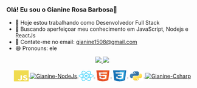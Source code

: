 ### Olá! Eu sou o Gianine Rosa Barbosa👋


- 🔭 Hoje estou trabalhando como Desenvolvedor Full Stack
- 🌱 Buscando aperfeiçoar meu conhecimento em JavaScript, Nodejs e ReactJs
- 💬 Contate-me no email: gianine1508@gmail.com
- 😄 Pronouns: ele

<div align="center">
  <a href="https://github.com/Gianine12">
  <img height="180em" src="https://github-readme-stats.vercel.app/api?username=Gianine12&show_icons=true&theme=dark&include_all_commits=true&count_private=true"/>
  <img height="180em" src="https://github-readme-stats.vercel.app/api/top-langs/?username=Gianine12&layout=compact&langs_count=7&theme=dark"/>
</div>
<div align="center" style="display: inline_block"><br>
  <img align="center" alt="Gianine-Js" height="30" width="40" src="https://raw.githubusercontent.com/devicons/devicon/master/icons/javascript/javascript-plain.svg">
  <img align="center" alt="Gianine-NodeJs" height="30" width="40" src="https://cdn.jsdelivr.net/gh/devicons/devicon/icons/nodejs/nodejs-original-wordmark.svg" />
  <img align="center" alt="Gianine-React" height="30" width="40" src="https://raw.githubusercontent.com/devicons/devicon/master/icons/react/react-original.svg">
  <img align="center" alt="Gianine-HTML" height="30" width="40" src="https://raw.githubusercontent.com/devicons/devicon/master/icons/html5/html5-original.svg">
  <img align="center" alt="Gianine-CSS" height="30" width="40" src="https://raw.githubusercontent.com/devicons/devicon/master/icons/css3/css3-original.svg">
  <img align="center" alt="Gianine-Python" height="30" width="40" src="https://raw.githubusercontent.com/devicons/devicon/master/icons/python/python-original.svg">
  <img align="center" alt="Gianine-Csharp" height="30" width="40" src="https://cdn.jsdelivr.net/gh/devicons/devicon/icons/django/django-plain-wordmark.svg">
</div>
